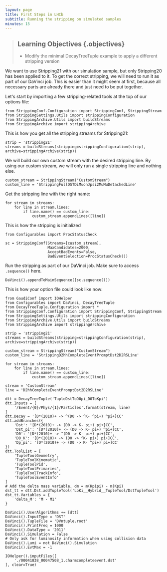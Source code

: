 ```yaml
---
layout: page
title: First Steps in LHCb
subtitle: Running the stripping on simulated samples
minutes: 15
---
```

> ## Learning Objectives {.objectives}
>
> * Modify the minimal DecayTreeTuple example to apply a different stripping version

We want to use Stripping21 with our simulation sample, but only Stripping20 has been applied to it.
To get the correct stripping, we will need to run it as part of our DaVinci job.
This is easier than it might seem at first, because all necessary parts are already there and
just need to be put together.

Let's start by importing a few stripping-related tools at the top of our options file:

~~~ {.python}
from StrippingConf.Configuration import StrippingConf, StrippingStream
from StrippingSettings.Utils import strippingConfiguration
from StrippingArchive.Utils import buildStreams
from StrippingArchive import strippingArchive
~~~

This is how you get all the stripping streams for Stripping21:

~~~ {.python}
strip = 'stripping21'
streams = buildStreams(stripping=strippingConfiguration(strip), archive=strippingArchive(strip))
~~~

We will build our own custom stream with the desired stripping line.
By using our custom stream, we will only run a single stripping line and nothing else.

~~~ {.python}
custom_stream = StrippingStream("CustomStream")
custom_line = 'StrippingFullDSTDiMuonJpsi2MuMuDetachedLine'
~~~

Get the stripping line with the right name:

~~~ {.python
for stream in streams: 
    for line in stream.lines:
        if line.name() == custom_line:
            custom_stream.appendLines([line]) 
~~~

This is how the stripping is initialized

~~~ {.python}
from Configurables import ProcStatusCheck

sc = StrippingConf(Streams=[custom_stream],
                   MaxCandidates=2000,
                   AcceptBadEvents=False,
                   BadEventSelection=ProcStatusCheck())
~~~

Run the stripping as part of our DaVinci job.
Make sure to access `.sequence()` here.

~~~ {.python}
DaVinci().appendToMainSequence([sc.sequence()])
~~~

This is how your option file could look like now:

~~~ {.python}
from GaudiConf import IOHelper
from Configurables import DaVinci, DecayTreeTuple
from DecayTreeTuple.Configuration import *
from StrippingConf.Configuration import StrippingConf, StrippingStream
from StrippingSettings.Utils import strippingConfiguration
from StrippingArchive.Utils import buildStreams
from StrippingArchive import strippingArchive

strip = 'stripping21'
streams = buildStreams(stripping=strippingConfiguration(strip), archive=strippingArchive(strip))

custom_stream = StrippingStream("CustomStream")
custom_line = 'StrippingD2hhCompleteEventPromptDst2D2RSLine'

for stream in streams:
    for line in stream.lines:
        if line.name() == custom_line:
            custom_stream.appendLines([line])

stream = 'CustomStream'
line = 'D2hhCompleteEventPromptDst2D2RSLine'

dtt = DecayTreeTuple('TupleDstToD0pi_D0ToKpi')
dtt.Inputs = [
    '/Event/{0}/Phys/{1}/Particles'.format(stream, line)
]
dtt.Decay = '[D*(2010)+ -> ^(D0 -> ^K- ^pi+) ^pi+]CC'
dtt.addBranches({
    'Dst': '[D*(2010)+ -> (D0 -> K- pi+) pi+]CC',
    'Dst_pi': '[D*(2010)+ -> (D0 -> K- pi+) ^pi+]CC',
    'D0': '[D*(2010)+ -> ^(D0 -> K- pi+) pi+]CC',
    'D0_K': '[D*(2010)+ -> (D0 -> ^K- pi+) pi+]CC',
    'Dp_pi': '[D*(2010)+ -> (D0 -> K- ^pi+) pi+]CC'
})
dtt.ToolList = [
    'TupleToolGeometry',
    'TupleToolKinematic',
    'TupleToolPid',
    'TupleToolPrimaries',
    'TupleToolTrackInfo',
    'TupleToolEventInfo'
]
# Add the delta mass variable, dm = m(Kpipi) - m(Kpi)
dst_tt = dtt.Dst.addTupleTool('LoKi__Hybrid__TupleTool/DstTupleTool')
dst_tt.Variables = {
    'delta_M': 'M - M1'
}

DaVinci().UserAlgorithms += [dtt]
DaVinci().InputType = 'DST'
DaVinci().TupleFile = 'DVntuple.root'
DaVinci().PrintFreq = 1000
DaVinci().DataType = '2011'
DaVinci().Simulation = False
# Only ask for luminosity information when using collision data
DaVinci().Lumi = not DaVinci().Simulation
DaVinci().EvtMax = -1

IOHelper().inputFiles([
    './00041838_00047508_1.charmcompleteevent.dst'
], clear=True)
~~~


